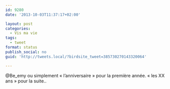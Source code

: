 ```yaml
---
id: 9280
date: '2013-10-03T11:37:17+02:00'

layout: post
categories:
  - Vis ma vie
tags:
  - tweet
format: status
publish_social: no
guid: 'http://tweets.local/?birdsite_tweet=385730270143320064'

---
```


@Be\_emy ou simplement « l’anniversaire » pour la première année. « les XX ans » pour la suite..